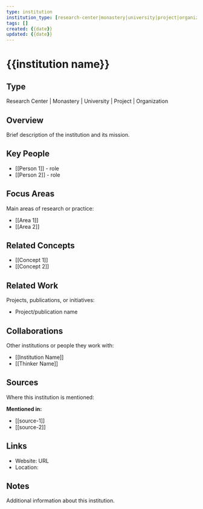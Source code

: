 ```yaml
---
type: institution
institution_type: [research-center|monastery|university|project|organization]
tags: []
created: {{date}}
updated: {{date}}
---
```


# {{institution name}}

## Type

Research Center | Monastery | University | Project | Organization

## Overview

Brief description of the institution and its mission.

## Key People

- [[Person 1]] - role
- [[Person 2]] - role

## Focus Areas

Main areas of research or practice:

- [[Area 1]]
- [[Area 2]]

## Related Concepts

- [[Concept 1]]
- [[Concept 2]]

## Related Work

Projects, publications, or initiatives:

- Project/publication name

## Collaborations

Other institutions or people they work with:

- [[Institution Name]]
- [[Thinker Name]]

## Sources

Where this institution is mentioned:

**Mentioned in:**
- [[source-1]]
- [[source-2]]

## Links

- Website: URL
- Location:

## Notes

Additional information about this institution.
